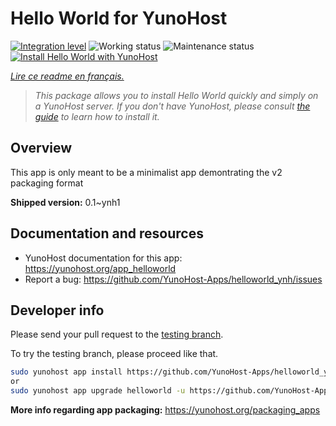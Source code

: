 # Hello World for YunoHost




[![Integration level](https://dash.yunohost.org/integration/helloworld.svg)](https://dash.yunohost.org/appci/app/helloworld) ![Working status](https://ci-apps.yunohost.org/ci/badges/helloworld.status.svg) ![Maintenance status](https://ci-apps.yunohost.org/ci/badges/helloworld.maintain.svg)  
[![Install Hello World with YunoHost](https://install-app.yunohost.org/install-with-yunohost.svg)](https://install-app.yunohost.org/?app=helloworld)

*[Lire ce readme en français.](./README_fr.md)*

> *This package allows you to install Hello World quickly and simply on a YunoHost server.
If you don't have YunoHost, please consult [the guide](https://yunohost.org/#/install) to learn how to install it.*

## Overview

This app is only meant to be a minimalist app demontrating the v2 packaging format


**Shipped version:** 0.1~ynh1
## Documentation and resources

* YunoHost documentation for this app: <https://yunohost.org/app_helloworld>
* Report a bug: <https://github.com/YunoHost-Apps/helloworld_ynh/issues>

## Developer info

Please send your pull request to the [testing branch](https://github.com/YunoHost-Apps/helloworld_ynh/tree/testing).

To try the testing branch, please proceed like that.

``` bash
sudo yunohost app install https://github.com/YunoHost-Apps/helloworld_ynh/tree/testing --debug
or
sudo yunohost app upgrade helloworld -u https://github.com/YunoHost-Apps/helloworld_ynh/tree/testing --debug
```

**More info regarding app packaging:** <https://yunohost.org/packaging_apps>
